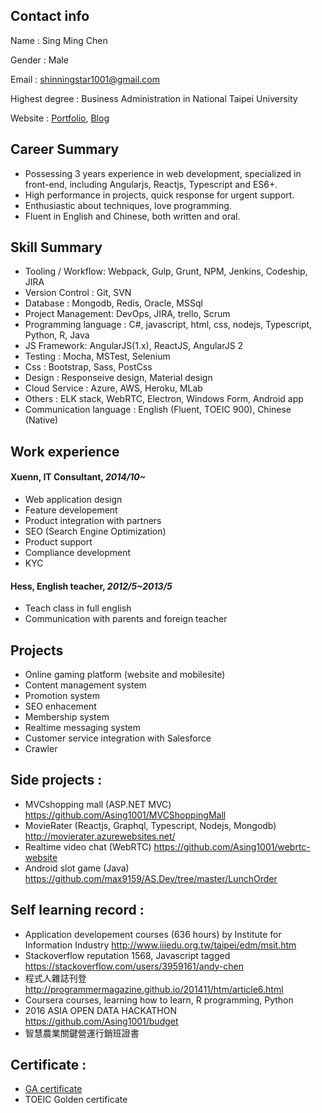 ## Contact info
Name : Sing Ming Chen  

Gender : Male  

Email : shinningstar1001@gmail.com  

Highest degree : Business Administration in National Taipei University  

Website : [Portfolio](https://asing1001.github.io), [Blog](http://sincode.blogspot.tw/)

## Career Summary
* Possessing 3 years experience in web development, specialized in front-end, including Angularjs, Reactjs, Typescript and ES6+. 
* High performance in projects, quick response for urgent support.
* Enthusiastic about techniques, love programming.  
* Fluent in English and Chinese, both written and oral.

## Skill Summary
* Tooling / Workflow: Webpack, Gulp, Grunt, NPM, Jenkins, Codeship, JIRA
* Version Control : Git, SVN
* Database : Mongodb, Redis, Oracle, MSSql
* Project Management: DevOps, JIRA, trello, Scrum
* Programming language : C#, javascript, html, css, nodejs, Typescript, Python, R, Java
* JS Framework: AngularJS(1.x), ReactJS, AngularJS 2
* Testing : Mocha, MSTest, Selenium
* Css : Bootstrap, Sass, PostCss
* Design : Responseive design, Material design
* Cloud Service : Azure, AWS, Heroku, MLab
* Others : ELK stack, WebRTC, Electron, Windows Form, Android app
* Communication language : English (Fluent, TOEIC 900), Chinese (Native)

## Work experience
#### Xuenn, IT Consultant, *2014/10~*
* Web application design 
* Feature developement
* Product integration with partners
* SEO (Search Engine Optimization)
* Product support
* Compliance development
* KYC

#### Hess, English teacher, *2012/5~2013/5*
* Teach class in full english
* Communication with parents and foreign teacher

## Projects
* Online gaming platform (website and mobilesite)
* Content management system 
* Promotion system
* SEO enhacement
* Membership system
* Realtime messaging system
* Customer service integration with Salesforce
* Crawler

## Side projects :
* MVCshopping mall (ASP.NET MVC) https://github.com/Asing1001/MVCShoppingMall
* MovieRater (Reactjs, Graphql, Typescript, Nodejs, Mongodb) http://movierater.azurewebsites.net/
* Realtime video chat (WebRTC) https://github.com/Asing1001/webrtc-website
* Android slot game (Java) https://github.com/max9159/AS.Dev/tree/master/LunchOrder

## Self learning record :
* Application developement courses (636 hours) by Institute for Information Industry http://www.iiiedu.org.tw/taipei/edm/msit.htm 
* Stackoverflow reputation 1568, Javascript tagged https://stackoverflow.com/users/3959161/andy-chen
* 程式人雜誌刊登 http://programmermagazine.github.io/201411/htm/article6.html
* Coursera courses, learning how to learn, R programming, Python
* 2016 ASIA OPEN DATA HACKATHON https://github.com/Asing1001/budget
* 智慧農業關鍵營運行銷班證書

## Certificate :
* [GA certificate](https://www.google.com/partners/?hl=zh-TW#i_profile;idtf=100241582365266596912)
* TOEIC Golden certificate
